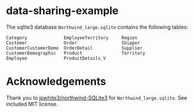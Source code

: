 # data-sharing-example

The sqlite3 database `Northwind_large.sqlite` contains the following tables:

```
Category              EmployeeTerritory     Region              
Customer              Order                 Shipper             
CustomerCustomerDemo  OrderDetail           Supplier            
CustomerDemographic   Product               Territory           
Employee              ProductDetails_V
```

# Acknowledgements

Thank you to [jpwhite3/northwind-SQLite3](https://github.com/jpwhite3/northwind-SQLite3) for `Northwind_large.sqlite`.  See included MIT license.
